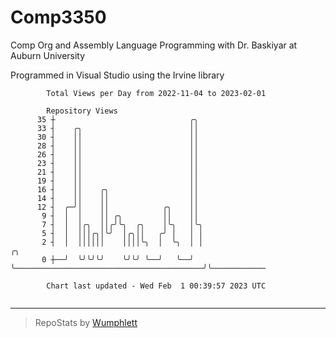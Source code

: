 # Comp3350
Comp Org and Assembly Language Programming with Dr. Baskiyar at Auburn University

Programmed in Visual Studio using the Irvine library

```
        Total Views per Day from 2022-11-04 to 2023-02-01

        Repository Views
      35 ┼                              ╭╮
      33 ┤    ╭╮                        ││
      30 ┤    ││                        ││
      28 ┤    ││                        ││
      26 ┤    ││                        ││
      23 ┤    ││                        ││
      21 ┤    ││                        ││
      19 ┤    ││                        ││
      16 ┤    ││    ╭╮                  ││
      14 ┤    ││    ││                  ││
      12 ┤  ╭─╯│    ││            ╭╮    ││
       9 ┤  │  │    ││ ╭╮         ││    ││
       7 ┤  │  │╭╮  ││╭╯╰╮  ╭╮    │╰╮   │╰╮
       5 ┤  │  │││╭╮│╰╯  │╭╮││   ╭╯ │   │ │
       2 ┤  │  ││││││    ││││╰╮  │  ╰╮  │ │                                          ╭╮
       0 ┼──╯  ╰╯╰╯╰╯    ╰╯╰╯ ╰──╯   ╰──╯ ╰──────────────────────────────────────────╯╰────────────

        Chart last updated - Wed Feb  1 00:39:57 2023 UTC
        
```

---

> RepoStats by [Wumphlett](https://github.com/Wumphlett)

